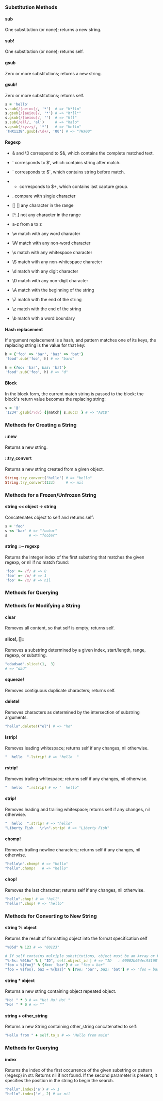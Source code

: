 ### Substitution Methods
#### sub
One substitution (or none); returns a new string.

#### sub! 
One substitution (or none); returns self.

#### gsub
Zero or more substitutions; returns a new string.

#### gsub!
Zero or more substitutions; returns self.

```ruby
s = 'hello'
s.sub(/[aeiou]/, '*')  # => "h*llo"
s.gsub(/[aeiou]/, '*') # => "h*ll*"
s.gsub(/[aeiou]/, '')  # => "hll"
s.sub(/ell/, 'al')     # => "halo"
s.gsub(/xyzzy/, '*')   # => "hello"
'THX1138'.gsub(/\d+/, '00') # => "THX00"
```

#### Regexp
- \& and \0 correspond to $&, which contains the complete matched text.
- \' corresponds to $', which contains string after match.
- \` corresponds to $`, which contains string before match.
- + corresponds to $+, which contains last capture group.

- . compare with single character
- [] [] any character in the range
- [^..] not any character in the range
- a-z from a to z
- \w match with any word character
- \W match with any non-word character
- \s match with any whitespace character
- \S match with any non-whitespace character
- \d match with any digit character
- \D match with any non-digit character
- \A match with the beginning of the string
- \Z match with the end of the string
- \z match with the end of the string
- \b match with a word boundary


#### Hash replacement
If argument replacement is a hash, and pattern matches one of its keys, the replacing string is the value for that key:
```ruby
h = {'foo' => 'bar', 'baz' => 'bat'}
'food'.sub('foo', h) # => "bard"

h = {foo: 'bar', baz: 'bat'}
'food'.sub('foo', h) # => "d"
```

#### Block
In the block form, the current match string is passed to the block; the block's return value becomes the replacing string:
```ruby
s = '@'
'1234'.gsub(/\d/) {|match| s.succ! } # => "ABCD"
```

### Methods for Creating a String
#### ::new
Returns a new string.

#### ::try_convert
Returns a new string created from a given object.
```ruby
String.try_convert('hello') # => "hello"
String.try_convert(123)     # => nil
```

### Methods for a Frozen/Unfrozen String


#### string << object → string
Concatenates object to self and returns self:
```ruby
s = 'foo'
s << 'bar' # => "foobar"
s          # => "foobar"
```

#### string =~ regexp
Returns the Integer index of the first substring that matches the given regexp, or nil if no match found:
```ruby
'foo' =~ /f/ # => 0
'foo' =~ /o/ # => 1
'foo' =~ /x/ # => nil
```

### Methods for Querying

### Methods for Modifying a String
#### clear
Removes all content, so that self is empty; returns self.

#### slice!, []=
Removes a substring determined by a given index, start/length, range, regexp, or substring.
```ruby
"edadsad".slice!(1,  3)
# => "dad"
```

#### squeeze!
Removes contiguous duplicate characters; returns self.

#### delete!
Removes characters as determined by the intersection of substring arguments.
```ruby
"hello".delete!("el") # => "ho"
```

#### lstrip!
Removes leading whitespace; returns self if any changes, nil otherwise.
```ruby
"  hello  ".lstrip! # => "hello  "
```

#### rstrip!
Removes trailing whitespace; returns self if any changes, nil otherwise.
```ruby
"  hello  ".rstrip! # => "  hello"
```

#### strip!
Removes leading and trailing whitespace; returns self if any changes, nil otherwise.
```ruby
"  hello  ".strip! # => "hello"
"Liberty Fish   \r\n".strip! # => "Liberty Fish"
```

#### chomp!
Removes trailing newline characters; returns self if any changes, nil otherwise.
```ruby
"hello\n".chomp! # => "hello"
"hello".chomp!   # => "hello"
```

#### chop!
Removes the last character; returns self if any changes, nil otherwise.
```ruby
"hello".chop! # => "hell"
"hello!".chop! # => "hello"
```

### Methods for Converting to New String
#### string % object
Returns the result of formatting object into the format specification self
```ruby
"%05d" % 123 # => "00123"

# If self contains multiple substitutions, object must be an Array or Hash containing the values to be substituted:
"%-5s: %016x" % [ "ID", self.object_id ] # => "ID   : 00002b054ec93168"
"foo = %{foo}" % {foo: 'bar'} # => "foo = bar"
"foo = %{foo}, baz = %{baz}" % {foo: 'bar', baz: 'bat'} # => "foo = bar, baz = bat"
```

#### string * object
Returns a new string containing object repeated object.
```ruby
"Ho! " * 3 # => "Ho! Ho! Ho! "
"Ho! " * 0 # => ""
``` 

#### string + other_string
Returns a new String containing other_string concatenated to self:
```ruby
"Hello from " + self.to_s # => "Hello from main"
```

### Methods for Querying
#### index
Returns the index of the first occurrence of the given substring or pattern (regexp) in str. Returns nil if not found. If the second parameter is present, it specifies the position in the string to begin the search.
```ruby
"hello".index('e') # => 1
"hello".index('e', 2) # => nil
```

